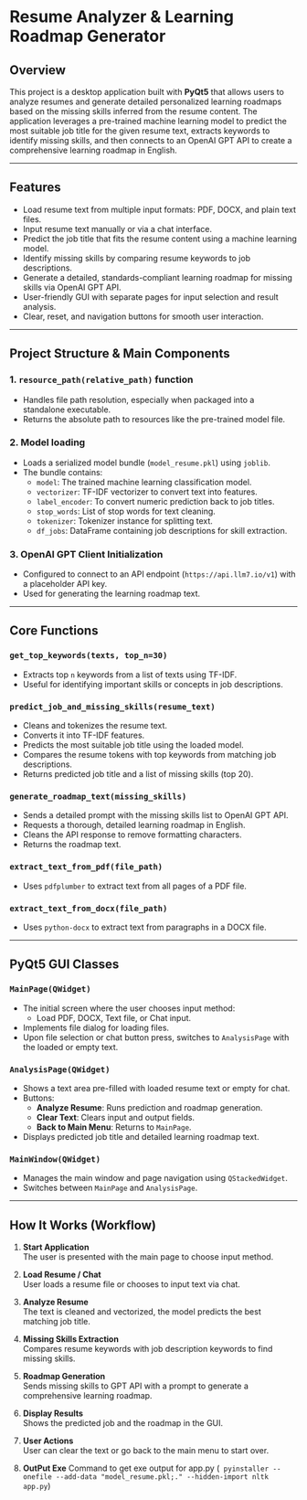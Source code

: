 # Resume Analyzer & Learning Roadmap Generator

## Overview

This project is a desktop application built with **PyQt5** that allows users to analyze resumes and generate detailed personalized learning roadmaps based on the missing skills inferred from the resume content. The application leverages a pre-trained machine learning model to predict the most suitable job title for the given resume text, extracts keywords to identify missing skills, and then connects to an OpenAI GPT API to create a comprehensive learning roadmap in English.

---

## Features

- Load resume text from multiple input formats: PDF, DOCX, and plain text files.
- Input resume text manually or via a chat interface.
- Predict the job title that fits the resume content using a machine learning model.
- Identify missing skills by comparing resume keywords to job descriptions.
- Generate a detailed, standards-compliant learning roadmap for missing skills via OpenAI GPT API.
- User-friendly GUI with separate pages for input selection and result analysis.
- Clear, reset, and navigation buttons for smooth user interaction.

---

## Project Structure & Main Components

### 1. `resource_path(relative_path)` function

- Handles file path resolution, especially when packaged into a standalone executable.
- Returns the absolute path to resources like the pre-trained model file.

### 2. Model loading

- Loads a serialized model bundle (`model_resume.pkl`) using `joblib`.
- The bundle contains:
  - `model`: The trained machine learning classification model.
  - `vectorizer`: TF-IDF vectorizer to convert text into features.
  - `label_encoder`: To convert numeric prediction back to job titles.
  - `stop_words`: List of stop words for text cleaning.
  - `tokenizer`: Tokenizer instance for splitting text.
  - `df_jobs`: DataFrame containing job descriptions for skill extraction.

### 3. OpenAI GPT Client Initialization

- Configured to connect to an API endpoint (`https://api.llm7.io/v1`) with a placeholder API key.
- Used for generating the learning roadmap text.

---

## Core Functions

### `get_top_keywords(texts, top_n=30)`

- Extracts top `n` keywords from a list of texts using TF-IDF.
- Useful for identifying important skills or concepts in job descriptions.

### `predict_job_and_missing_skills(resume_text)`

- Cleans and tokenizes the resume text.
- Converts it into TF-IDF features.
- Predicts the most suitable job title using the loaded model.
- Compares the resume tokens with top keywords from matching job descriptions.
- Returns predicted job title and a list of missing skills (top 20).

### `generate_roadmap_text(missing_skills)`

- Sends a detailed prompt with the missing skills list to OpenAI GPT API.
- Requests a thorough, detailed learning roadmap in English.
- Cleans the API response to remove formatting characters.
- Returns the roadmap text.

### `extract_text_from_pdf(file_path)`

- Uses `pdfplumber` to extract text from all pages of a PDF file.

### `extract_text_from_docx(file_path)`

- Uses `python-docx` to extract text from paragraphs in a DOCX file.

---

## PyQt5 GUI Classes

### `MainPage(QWidget)`

- The initial screen where the user chooses input method:
  - Load PDF, DOCX, Text file, or Chat input.
- Implements file dialog for loading files.
- Upon file selection or chat button press, switches to `AnalysisPage` with the loaded or empty text.

### `AnalysisPage(QWidget)`

- Shows a text area pre-filled with loaded resume text or empty for chat.
- Buttons:
  - **Analyze Resume**: Runs prediction and roadmap generation.
  - **Clear Text**: Clears input and output fields.
  - **Back to Main Menu**: Returns to `MainPage`.
- Displays predicted job title and detailed learning roadmap text.

### `MainWindow(QWidget)`

- Manages the main window and page navigation using `QStackedWidget`.
- Switches between `MainPage` and `AnalysisPage`.

---

## How It Works (Workflow)

1. **Start Application**  
   The user is presented with the main page to choose input method.

2. **Load Resume / Chat**  
   User loads a resume file or chooses to input text via chat.

3. **Analyze Resume**  
   The text is cleaned and vectorized, the model predicts the best matching job title.

4. **Missing Skills Extraction**  
   Compares resume keywords with job description keywords to find missing skills.

5. **Roadmap Generation**  
   Sends missing skills to GPT API with a prompt to generate a comprehensive learning roadmap.

6. **Display Results**  
   Shows the predicted job and the roadmap in the GUI.

7. **User Actions**  
   User can clear the text or go back to the main menu to start over.

8. **OutPut Exe**
   Command to get exe output for app.py (```  pyinstaller --onefile --add-data "model_resume.pkl;." --hidden-import nltk app.py ```)